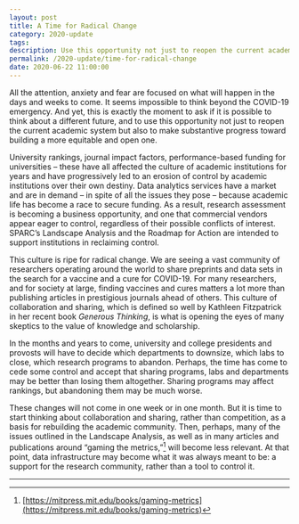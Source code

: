```yaml
---
layout: post
title: A Time for Radical Change
category: 2020-update
tags:
description: Use this opportunity not just to reopen the current academic system but also to make substantive progress toward building a more equitable and open one.
permalink: /2020-update/time-for-radical-change
date: 2020-06-22 11:00:00
---
```


All the attention, anxiety and fear are focused on what will happen in the days and weeks to come. It seems impossible to think beyond the COVID-19 emergency. And yet, this is exactly the moment to ask if it is possible to think about a different future, and to use this opportunity not just to reopen the current academic system but also to make substantive progress toward building a more equitable and open one.

University rankings, journal impact factors, performance-based funding for universities – these have all affected the culture of academic institutions for years and have progressively led to an erosion of control by academic institutions over their own destiny. Data analytics services have a market and are in demand – in spite of all the issues they pose – because academic life has become a race to secure funding. As a result, research assessment is becoming a business opportunity, and one that commercial vendors appear eager to control, regardless of their possible conflicts of interest. SPARC’s Landscape Analysis and the Roadmap for Action are intended to support institutions in reclaiming control.

This culture is ripe for radical change. We are seeing a vast community of researchers operating around the world to share preprints and data sets in the search for a vaccine and a cure for COVID-19. For many researchers, and for society at large, finding vaccines and cures matters a lot more than publishing articles in prestigious journals ahead of others. This culture of collaboration and sharing, which is defined so well by Kathleen Fitzpatrick in her recent book *Generous Thinking*, is what is opening the eyes of many skeptics to the value of knowledge and scholarship.

In the months and years to come, university and college presidents and provosts will have to decide which departments to downsize, which labs to close, which research programs to abandon. Perhaps, the time has come to cede some control and accept that sharing programs, labs and departments may be better than losing them altogether. Sharing programs may affect rankings, but abandoning them may be much worse.

These changes will not come in one week or in one month. But it is time to start thinking about collaboration and sharing, rather than competition, as a basis for rebuilding the academic community. Then, perhaps, many of the issues outlined in the Landscape Analysis, as well as in many articles and publications around “gaming the metrics,”[^13] will become less relevant. At that point, data infrastructure may become what it was always meant to be: a support for the research community, rather than a tool to control it.



***

[^13]: [https://mitpress.mit.edu/books/gaming-metrics](https://mitpress.mit.edu/books/gaming-metrics)
